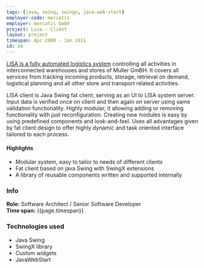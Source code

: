 ```yaml
---
tags: [java, swing, swingx, java-web-start]
employer-code: mercatis
employer: mercatis GmbH
project: Lisa - Client
layout: project
timespan: Apr 2009 - Jan 2011
id: 14
---
```


[LISA is a fully automated logistics system](https://mercatis.com/web/homepage/lisa-logistik) controlling all activities in interconnected warehouses and stores of Muller GmBH. It covers all services from tracking incoming products, storage, retrieval on demand, logistical planning and all other store and transport related activities.

LISA client is Java Swing fat client, serving as an UI to LISA system server. Input data is verified once on client and then again on server using same validation functionality. Highly modular, it allowing adding or removing functionality with just reconfiguration. Creating new modules is easy by using predefined components and look-and-feel. Uses all advantages given by fat client design to offer highly dynamic and task oriented interface tailored to each process.

#### Highlights
* Modular system, easy to tailor to needs of different clients
* Fat client based on java Swing with SwingX extensions
* A library of reusable components written and supported internally

### Info
**Role:** Software Architect / Senior Software Developer  
**Time span:**  {{page.timespan}}

### Technologies used
* Java Swing
* SwingX library
* Custom widgets
* JavaWebStart
